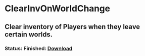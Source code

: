 # ClearInvOnWorldChange

## Clear inventory of Players when they leave certain worlds.

### Status: Finished: [Download](https://github.com/DarkWav/ClearInvOnWorldChange/raw/master/ClearInvOnWorldChange_v1.0.0.phar)
